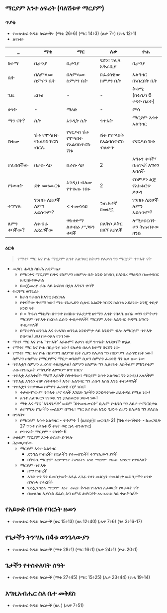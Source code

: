 ## ማርያም እንተ ዕፍረት (ባለሽቱዋ ማርያም)

### ጥያቄ

- የመጽሐፍ ቅዱስ ክፍሎች፦ (ማቴ 26፥6) (ማር 14፥3) (ሉቃ 7፥) (ዮሐ 12፥1)
- ልዩነቱ፦

_ | ማቴ | ማር | ሉቃ | ዮሐ
--- | --- | --- | --- | ---
ከተማ | ቢታንያ | ቢታንያ | ናይን፣ ገሊላ አቅራቢያ | ቢታንያ
ቤት | በለምጻሙ ስምዖን ቤት | በለምጻሙ ስምዖን ቤት | በፈሪሳዊው ስምዖን ቤት | አልዓዛር በነበረበት ቤት
ጊዜ | ረቡዕ | - | - | ቅዳሜ (ከፋሲካ 6 ቀናት በፊት)
ሁነት | - | ማዕድ | - | ምሳ
ማን ናት? | ሴት  | አንዲት ሴት | ኀጥእት | ማርያም እኅተ አልዓዛር
ሽቱው | ሽቱ የሞላበት የአልባስጥሮስ ብርሌ | የናርዶስ ሽቱ የሞላበት የአልባስጥሮስ ሽቱ | ሽቱ የሞላበት የአልባስጥሮስ ብልቃጥ | የናርዶስ ሽቱ
ያፈሰሰችው | በራሱ ላይ | በራሱ ላይ | 2 | እግሩን ቀባች፣ በጠጕሯ እግሩን አበሰች
የገሠጻት | ደቀ መዛሙርቱ | እንዲህ ብለው የተቈጡ ነበሩ | 2 | የስምዖን ልጅ የአስቆሮቱ ይሁዳ
ተግሣጹ | ገንዘቡ ለድሆች ለምን አይሰጥም? | < ተመሳሳይ | ኀጢአተኛ በመሆኗ | ገንዘቡ ለድሆች ለምን አይሰጥም?
ለምን ቀባችው? | ለቀብሬ አደረገችው | ዋስቀድማ ለቀብሬ ሥጋዬን ቀባች | በልቅሶ ይቅር በለኝ እያለች | ለሚቀበርበት ቀን ትጠብቀው ዘንድ

### ዕርቁ

> የማቴ፣ ማር እና ዮሐ ማርያም እኅተ አልዓዛር ስትሆን የሉቃስ ግን ማርያም ኀጥእት ናት

- መጋቤ ሐዲስ ስቡሕ አዳምጤ፦
    - የማርታና ማርያም ቤትና የስምዖን ዘለምጽ ቤት አንድ አካባቢ ስለነበረ ማዕዱን በመተባበር አዘጋጅተውታል
    - በመጀመሪያ ራሱ ላይ አፍስሳ በኋላ እግሩን ቀባች
- ትርጓሜ ወንጌል፦
    - ከራስ የፈሰሰ ከእግር ይደርሳል
    - የቀባችው ቅዳሜ ነው፤ ማቴ የእሑድን ሲጽፍ አልፎት ነበርና ከረቡዕ አደረገው እንጂ ቀቢዋ አንድ ናት
    - ቦ = ቅዱስ ማቴዎስ በጥንተ ስብከቱ የፈያታዊ ዘየማን እኅት የበላዔ ሰብእ ወገን የምትሆን ማርያም ኀጥእት በረቡዕ ራሱን ቀብታዋለች፤ ማርያም እኅተ አልዓዛር ቅዳሜ እግሩን ቀብታዋለች
    - በማቴዎስ ወንጌል እና ዮሐንስ ወንጌል አንድምታ ላይ አንድም ብሎ ለማርያም ኀጥእት ይሰጣል፤ ይህ በቍንጸላ የገባ ነው
- ማቴ፣ ማር እና ዮሐ 'ኀጥእት' አይሉም፤ ሉቃስ ብቻ ኀጥእት እንደሆነች ጽፏል
- የማቴ፣ ማር እና ዮሐ በቢታንያ ነው፤ የሉቃስ በሌላ ከተማ በናይን ነው
- የማቴ፣ ማር እና ዮሐ በስምዖን ዘለምጽ ቤት ሲሆን የሉቃስ ግን በስምዖን ፈሪሳዊ ቤት ነው፤ ስምዖን ዘለምጽ የማርያምና ማርታ ወንድም ሲሆን ስምዖን ፈሪሳዊ ግን ሌላ ሰው ነው
- ኀጥእቷን ስምዖን ፈሪሳዊ ተጸይፏታል፤ ስምዖን ዘለምጽ ግን ሊጸየፋት አይችልም ምክንያቱም ራሱ በኀጢአት ምክንያት ልምጻም ሆኖ ነበርና
- ኀጥእቷ እያለቀሰች ማረኝ እያለች ስትቀባው፣ ማርያም እኅተ አልዓዛር ግን እንዲህ አላለችም
- ኀጥእቷ እግሩን ብቻ ስትቀባው፤ እኅተ አልዓዛር ግን ራሱን እስከ እግሩ ቀብታዋለች
- ኀጥእቷን የተቃወመ ስምዖን ፈሪሳዊ ብቻ ነበር፤ 
    - ተቃውሞውም ኀጥእት ሆና ሳለች እንዴት ጌታችን እንድትነካው ይፈቅዳል የሚል ነው፤ 
    - እኅተ አልዓዛርን የገሠጸ ግን ያአስቆሮቱ ይሁዳ ነው፤ 
    - ማቴ እና ማር 'አንዳንዶች' ወይም 'ደቀመዛሙርት' ቢሉም ዮሐንስ ግን ለይቶ ተናግሮበታል
    - ለተግሣጹ የጌታችን መልስም በማቴ፣ ማር እና ዮሐ አንድ ዓይነት ሲሆን በሉቃስ ግን ይለያል
- በዓላት፦
    - የማርያም እኅተ አልዓዛር - ጥቅምት 1 (ዕረፍቷ)፣ መጋቢት 21 (ሽቱ የቀባችበት - ከመጋቢት 27 ጥንተ ስቅለቱ 6 ቀናት ወደ ኋላ ብንቈጥር)
    - የኀጥእት ማርያም - የካቲት 6
- ሁለቱም ማርያም እንተ ዕፍረት ይባላሉ
- ሕይወታቸው
    - ማርያም እኅተ አልዓዛር 
        - ድንግል የነበረች፣ በጌታችን የተመሰገነች፤ ትንሣኤውን ያየች
        - በቅዳሴ ማርያም `አርምሞንና ትዕግስትን እንደ ማርያም ገንዘብ እናድርግ` የተባለላት
    - ማርያም ኀጥእት
        - ዘማ የነበረች
        - አንድ ቀን ግን በመስታወት አላፊ ረጋፊ የሆነ መልኳን ተመልክታ ወደ ጌታችን ዘንድ በንስሓ የቀረበች
        - ገድሏን `ገድለ ማርያም እንተ ዕፍረት` ቅዱስ ዮሐንስ አፈወርቅ የጻፈላት ናት
        - በመልክዐ ኢየሱስ ደራሲ አባ ዐምደ ሐዋርያት `ለአብራኪከ` ላይ ተጠቅሳለች
    
## የአይሁድ በግብፅ የባርነት ዘመን

- የመጽሐፍ ቅዱስ ክፍሎች (ዘፍ 15፥13) (ዘጸ 12፥40) (ሐዋ 7፥6) (ገላ 3፥16-17)

## የጌታችን ትንሣኤ በ4ቱ ወንጌላውያን

- የመጽሐፍ ቅዱስ ክፍሎች (ማቴ 28፥1) (ማር 16፥1) (ሉቃ 24፥1) (ዮሐ 20፥1)

## ጌታችን የተሰቀለባት ሰዓት

- የመጽሐፍ ቅዱስ ክፍሎች (ማቴ 27፥45) (ማር 15፥25) (ሉቃ 23፥44) (ዮሐ 19፥14)

## እግዚአብሔር ስለ ቤተ መቅደስ

- የመጽሐፍ ቅዱስ ክፍሎች (ዘጸ ) (ሐዋ 7፥51)